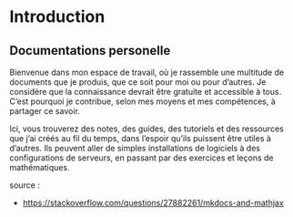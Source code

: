 # Introduction
## Documentations personelle

Bienvenue dans mon espace de travail, où je rassemble une multitude de documents que je produis, que ce soit pour moi ou pour d’autres. Je considère que la connaissance devrait être gratuite et accessible à tous. C’est pourquoi je contribue, selon mes moyens et mes compétences, à partager ce savoir.

Ici, vous trouverez des notes, des guides, des tutoriels et des ressources que j’ai créés au fil du temps, dans l’espoir qu’ils puissent être utiles à d’autres. Ils peuvent aller de simples installations de logiciels à des configurations de serveurs, en passant par des exercices et leçons de mathématiques.




source :
 -  https://stackoverflow.com/questions/27882261/mkdocs-and-mathjax
